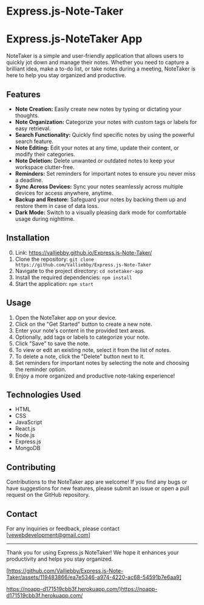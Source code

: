 # Express.js-Note-Taker

# Express.js-NoteTaker App

NoteTaker is a simple and user-friendly application that allows users to quickly jot down and manage their notes. Whether you need to capture a brilliant idea, make a to-do list, or take notes during a meeting, NoteTaker is here to help you stay organized and productive.

## Features

- **Note Creation:** Easily create new notes by typing or dictating your thoughts.
- **Note Organization:** Categorize your notes with custom tags or labels for easy retrieval.
- **Search Functionality:** Quickly find specific notes by using the powerful search feature.
- **Note Editing:** Edit your notes at any time, update their content, or modify their categories.
- **Note Deletion:** Delete unwanted or outdated notes to keep your workspace clutter-free.
- **Reminders:** Set reminders for important notes to ensure you never miss a deadline.
- **Sync Across Devices:** Sync your notes seamlessly across multiple devices for access anywhere, anytime.
- **Backup and Restore:** Safeguard your notes by backing them up and restore them in case of data loss.
- **Dark Mode:** Switch to a visually pleasing dark mode for comfortable usage during nighttime.

## Installation
0. Link: https://valliebby.github.io/Express.js-Note-Taker/
1. Clone the repository: `git clone https://github.com/Valliebby/Express.js-Note-Taker`
2. Navigate to the project directory: `cd notetaker-app`
3. Install the required dependencies: `npm install`
4. Start the application: `npm start`

## Usage

1. Open the NoteTaker app on your device.
2. Click on the "Get Started" button to create a new note.
3. Enter your note's content in the provided text areas.
4. Optionally, add tags or labels to categorize your note.
5. Click "Save" to save the note.
6. To view or edit an existing note, select it from the list of notes.
7. To delete a note, click the "Delete" button next to it.
8. Set reminders for important notes by selecting the note and choosing the reminder option.
9. Enjoy a more organized and productive note-taking experience!


## Technologies Used

- HTML
- CSS
- JavaScript
- React.js
- Node.js
- Express.js
- MongoDB

## Contributing

Contributions to the NoteTaker app are welcome! If you find any bugs or have suggestions for new features, please submit an issue or open a pull request on the GitHub repository.


## Contact

For any inquiries or feedback, please contact [vewebdevelopment@gmail.com]

---

Thank you for using Express.js NoteTaker! We hope it enhances your productivity and helps you stay organized.


[https://github.com/Valliebby/Express.js-Note-Taker/assets/119483866/ea7e5346-a974-4220-ac68-54591b7e6aa9]

https://noapp-d171519cbb3f.herokuapp.com/)https://noapp-d171519cbb3f.herokuapp.com/


